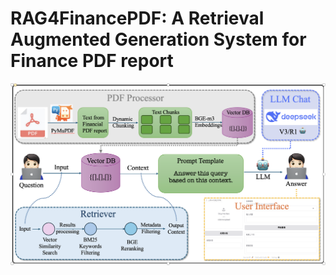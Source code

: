 # RAG4FinancePDF: A Retrieval Augmented Generation System for Finance PDF report

![RAG4Finance Work Flow](./RAG4FinancePDF_Work_flow.png)
